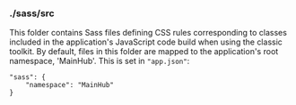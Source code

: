 ### ./sass/src

This folder contains Sass files defining CSS rules corresponding to classes
included in the application's JavaScript code build when using the classic toolkit.
By default, files in this folder are mapped to the application's root namespace, 'MainHub'.
This is set in `"app.json"`:

    "sass": {
        "namespace": "MainHub"
    }